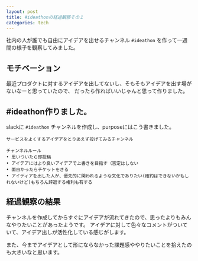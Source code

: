```yaml
---
layout: post
title: #ideathonの経過観察その１
categories: tech
---
```


社内の人が誰でも自由にアイデアを出せるチャンネル `#ideathon` を作って一週間の様子を観察してみました。


## モチベーション

最近プロダクトに対するアイデアを出してないし、そもそもアイデアを出す場がないなーと思っていたので、
だったら作ればいいじゃんと思って作りました。


## #ideathon作りました。

slackに `#ideathon` チャンネルを作成し、purposeにはこう書きました。

```
サービスをよくするアイデアをとりあえず投げてみるチャンネル

チャンネルルール
• 思いついたら即投稿
• アイデアにはより良いアイデアで上書きを目指す（否定はしない
• 面白かったらチケットをきる
• アイディアを出した人が、優先的に関われるような文化でありたい(確約はできないかもしれないけど)もちろん辞退する権利も有する
```


## 経過観察の結果

チャンネルを作成してからすぐにアイデアが流れてきたので、思ったよりもみんなやりたいことがあったようです。
アイデアに対して色々なコメントがついていて、アイデア出しが活性化している感じがします。

また、今までアイデアとして形にならなかった課題感ややりたいことを拾えたのも大きいなと思います。
